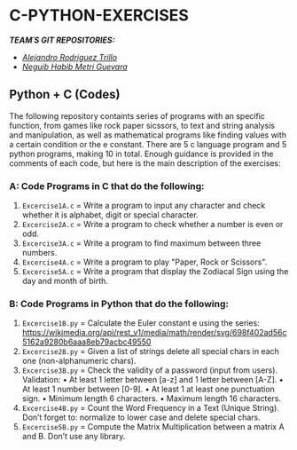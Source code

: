 # C-PYTHON-EXERCISES

***TEAM´S GIT REPOSITORIES:***

 - [*Alejandro Rodriguez Trillo*](https://github.com/alex-rt/C-Python-Exercises) 
 - [*Neguib Habib Metri Guevara*](https://github.com/Neguib-Metri/C-Phyton)

   

## Python + C (Codes) 
The following repository containts series of programs with an specific function, from games like rock paper sicssors, to text and string analysis and manipulation, as well as mathematical programs like finding values with a certain condition or the e constant.
There are 5 c language program and 5 python programs, making 10 in total.
Enough guidance is provided in the comments of each code, but here is the main description of the exercises:

### **A: Code Programs in C that do the following:** 

1. `Excercise1A.c` = Write a program to input any character and check whether it is alphabet, digit or special character.  
2. `Excercise2A.c` = Write a program to check whether a number is even or odd. 
3. `Excercise3A.c` = Write a program to find maximum between three numbers. 
4. `Excercise4A.c` = Write a program to play "Paper, Rock or Scissors". 
5. `Excercise5A.c` = Write a program that display the Zodiacal Sign using the day and month of birth.

### **B: Code Programs in Python that do the following:**

1. `Excercise1B.py` = Calculate the Euler constant e using the series:
https://wikimedia.org/api/rest_v1/media/math/render/svg/698f402ad56c5162a9280b6aaa8eb79acbc49550
2. `Excercise2B.py` = Given a list of strings delete all special chars in each one (non-alphanumeric chars). 
3. `Excercise3B.py` = Check the validity of a password (input from users). Validation: • At least 1 letter between [a-z] and 1 letter between [A-Z]. • At least 1 number between [0-9]. • At least 1 at least one punctuation sign. • Minimum length 6 characters. • Maximum length 16 characters. 
4. `Excercise4B.py` = Count the Word Frequency in a Text (Unique String). Don’t forget to: normalize to lower case and delete special chars. 
5. `Excercise5B.py` = Compute the Matrix Multiplication between a matrix A and B. Don’t use any library.
